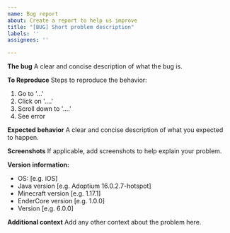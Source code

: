 ```yaml
---
name: Bug report
about: Create a report to help us improve
title: "[BUG] Short problem description"
labels: ''
assignees: ''

---
```


**The bug**
A clear and concise description of what the bug is.

**To Reproduce**
Steps to reproduce the behavior:
1. Go to '...'
2. Click on '....'
3. Scroll down to '....'
4. See error

**Expected behavior**
A clear and concise description of what you expected to happen.

**Screenshots**
If applicable, add screenshots to help explain your problem.

**Version information:**
 - OS: [e.g. iOS]
 - Java version [e.g. Adoptium 16.0.2.7-hotspot]
 - Minecraft version [e.g. 1.17.1]
 - EnderCore version [e.g. 1.0.0]
 - Version [e.g. 6.0.0]

**Additional context**
Add any other context about the problem here.
